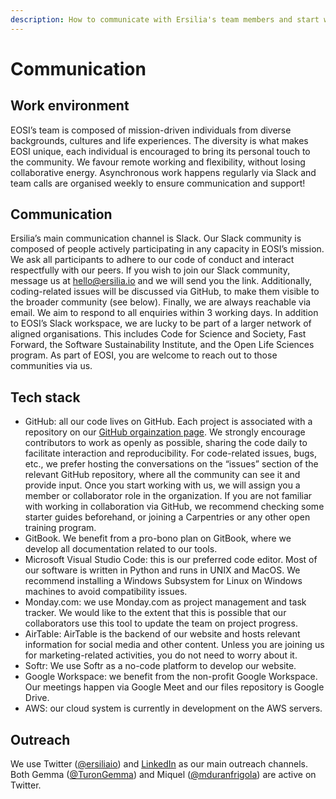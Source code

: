 ```yaml
---
description: How to communicate with Ersilia's team members and start working together!
---
```


# Communication

## Work environment

EOSI’s team is composed of mission-driven individuals from diverse backgrounds, cultures and life experiences. The diversity is what makes EOSI unique, each individual is encouraged to bring its personal touch to the community. We favour remote working and flexibility, without losing collaborative energy. Asynchronous work happens regularly via Slack and team calls are organised weekly to ensure communication and support!

## Communication

Ersilia’s main communication channel is Slack. Our Slack community is composed of people actively participating in any capacity in EOSI’s mission. We ask all participants to adhere to our code of conduct and interact respectfully with our peers. If you wish to join our Slack community, message us at hello@ersilia.io and we will send you the link. Additionally, coding-related issues will be discussed via GitHub, to make them visible to the broader community (see below). Finally, we are always reachable via email. We aim to respond to all enquiries within 3 working days. In addition to EOSI’s Slack workspace, we are lucky to be part of a larger network of aligned organisations. This includes Code for Science and Society, Fast Forward, the Software Sustainability Institute, and the Open Life Sciences program. As part of EOSI, you are welcome to reach out to those communities via us.

## Tech stack

* GitHub: all our code lives on GitHub. Each project is associated with a repository on our [GitHub orgainzation page](https://github.com/ersilia-os/). We strongly encourage contributors to work as openly as possible, sharing the code daily to facilitate interaction and reproducibility. For code-related issues, bugs, etc., we prefer hosting the conversations on the “issues” section of the relevant GitHub repository, where all the community can see it and provide input. Once you start working with us, we will assign you a member or collaborator role in the organization. If you are not familiar with working in collaboration via GitHub, we recommend checking some starter guides beforehand, or joining a Carpentries or any other open training program.&#x20;
* GitBook. We benefit from a pro-bono plan on GitBook, where we develop all documentation related to our tools.&#x20;
* Microsoft Visual Studio Code: this is our preferred code editor. Most of our software is written in Python and runs in UNIX and MacOS. We recommend installing a Windows Subsystem for Linux on Windows machines to avoid compatibility issues.&#x20;
* Monday.com: we use Monday.com as project management and task tracker. We would like to the extent that this is possible that our collaborators use this tool to update the team on project progress.&#x20;
* AirTable: AirTable is the backend of our website and hosts relevant information for social media and other content. Unless you are joining us for marketing-related activities, you do not need to worry about it.&#x20;
* Softr: We use Softr as a no-code platform to develop our website.&#x20;
* Google Workspace: we benefit from the non-profit Google Workspace. Our meetings happen via Google Meet and our files repository is Google Drive.&#x20;
* AWS: our cloud system is currently in development on the AWS servers.

## Outreach

We use Twitter ([@ersiliaio](https://twitter.com/ersiliaio)) and [LinkedIn](https://www.linkedin.com/company/ersiliaio/) as our main outreach channels. Both Gemma ([@TuronGemma](https://twitter.com/TuronGemma)) and Miquel ([@mduranfrigola](https://twitter.com/mduranfrigola)) are active on Twitter.
